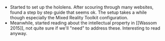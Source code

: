 - Started to set up the hololens. After scouring through many websites, found a step by step guide that seems ok. The setup takes a while though especially the Mixed Reality Toolkit configuration.
- Meanwhile, started reading about the intellectual property in [[Wassom 2015]], not quite sure if we'll "need" to address these. Interesting to read anyway.